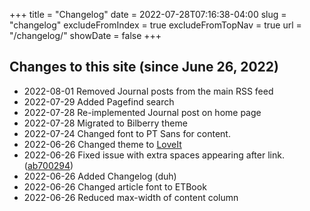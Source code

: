 +++
title = "Changelog"
date = 2022-07-28T07:16:38-04:00
slug = "changelog"
excludeFromIndex = true
excludeFromTopNav = true
url = "/changelog/"
showDate = false
+++

## Changes to this site (since June 26, 2022)

- 2022-08-01 Removed Journal posts from the main RSS feed
- 2022-07-29 Added Pagefind search
- 2022-07-28 Re-implemented Journal post on home page
- 2022-07-28 Migrated to Bilberry theme
- 2022-07-24 Changed font to PT Sans for content.
- 2022-06-26 Changed theme to [LoveIt](https://github.com/dillonzq/LoveIt)
- 2022-06-26 Fixed issue with extra spaces appearing after link. ([ab700294](https://git.sr.ht/~jbaty/codeit-theme/commit/ab700294123133bce9255498b390cd963df61b97))
- 2022-06-26 Added Changelog (duh)
- 2022-06-26 Changed article font to ETBook
- 2022-06-26 Reduced max-width of content column


